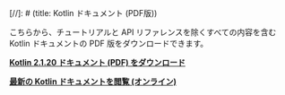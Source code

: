 [//]: # (title: Kotlin ドキュメント (PDF版))

こちらから、チュートリアルと API リファレンスを除くすべての内容を含む Kotlin ドキュメントの PDF 版をダウンロードできます。

**[Kotlin 2.1.20 ドキュメント (PDF) をダウンロード](https://kotlinlang.org/docs/kotlin-reference.pdf)**

**[最新の Kotlin ドキュメントを閲覧 (オンライン)](home.topic)**